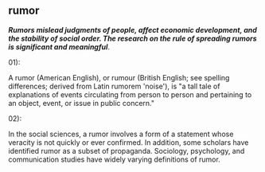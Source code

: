 ## rumor

_**Rumors mislead judgments of people, affect economic development, and the stability of social order. The research on the rule of spreading rumors is significant and meaningful**_.

01):

A rumor (American English), or rumour (British English; see spelling differences; derived from Latin rumorem 'noise'), is "a tall tale of explanations of events circulating from person to person and pertaining to an object, event, or issue in public concern."

02):

In the social sciences, a rumor involves a form of a statement whose veracity is not quickly or ever confirmed. In addition, some scholars have identified rumor as a subset of propaganda. Sociology, psychology, and communication studies have widely varying definitions of rumor.
